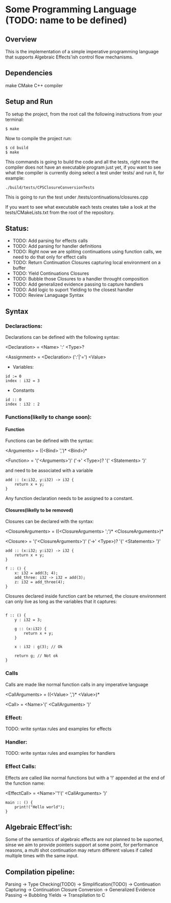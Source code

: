 # Some Programming Language (TODO: name to be defined)

## Overview
This is the implementation of a simple imperative programming language that supports Algebraic Effects'ish control flow mechanisms.

## Dependencies

make
CMake
C++ compiler

## Setup and Run
To setup the project, from the root call the following instructions from your terminal:
```
$ make
```

Now to compile the project run:
```
$ cd build
$ make
```

This commands is going to build the code and all the tests, right now the compiler does not have an executable program just yet, if you want to see what the compiler is currently doing select a test under tests/ and run it, for example:
```
./build/tests/CPSClosureConversionTests
```
This is going to run the test under /tests/continuations/closures.cpp

If you want to see what executable each tests creates take a look at the tests/CMakeLists.txt from the root of the repository.

## Status:
- TODO: Add parsing for effects calls
- TODO: Add parsing for handler definitions
- TODO: Right now we are spliting continuations using function calls, we need to do that only for effect calls
- TODO: Return Continuation Closures capturing local environment on a buffer
- TODO: Yield Continuations Closures
- TODO: Bubble those Closures to a handler throught composition
- TODO: Add generalized evidence passing to capture handlers
- TODO: Add logic to suport Yielding to the closest handler
- TODO: Review Lanaguage Syntax

## Syntax

### Declaractions:
Declarations can be defined with the following syntax:

\<Declaration\> = \<Name\> ':' \<Type\>?

\<Assignment\> = \<Declaration\> (':'|'=') \<Value\>

- Variables:
```
id := 0
index : i32 = 3
```

- Constants
```
id :: 0
index : i32 : 2
```

### Functions(likelly to change soon):

#### Function
Functions can be defined with the syntax:

\<Arguments\> = ((\<Bind\> ',')* \<Bind\>)*

\<Function\> = '('\<Arguments\>')' ('->' \<Type\>)? '{' \<Statements\> '}'

and need to be associated with a variable
```
add :: (x:i32, y:i32) -> i32 {
	return x + y;
}
```

Any function declaration needs to be assigned to a constant.

#### Closures(likelly to be removed)
Closures can be declared with the syntax:

\<ClosureArguments\> = ((\<ClosureArguments\> ';')* \<ClosureArguments\>)*

\<Closure\> = '('\<ClosureArguments\>')' ('->' \<Type\>)? '{' \<Statements\> '}'

```
add :: (x:i32; y:i32) -> i32 {
	return x + y;
}

f :: () {
	x: i32 = add(3; 4);
	add_three: i32 -> i32 = add(3);
	z: i32 = add_three(4);
}
```

Closures declared inside function cant be returned, the closure environment can only live as long as the variables that it captures:
```

f :: () {
	y : i32 = 3;

	g :: (x:i32) {
		return x + y;
	}
	
	x : i32 : g(3); // Ok

	return g; // Not ok
}
```

### Calls
Calls are made like normal function calls in any imperative language

\<CallArguments\> = ((\<Value\> ',')* \<Value\>)*

\<Call\> = \<Name\>'(' \<CallArguments\> ')'

### Effect:
TODO: write syntax rules and examples for effects

### Handler:
TODO: write syntax rules and examples for handlers

### Effect Calls:
Effects are called like normal functions but with a '!' appended at the end of the function name:

\<EffectCall\> = \<Name\>''!'(' \<CallArguments\> ')'

```
main :: () {
	print!("Hello world");
}
```


## Algebraic Effect'ish:
Some of the semantics of algebraic effects are not planned to be suported, sinse we aim to provide pointers support at some point, for performance reasons, a multi shot continuation may return different values if called multiple times with the same input.

## Compilation pipeline:

Parsing -> Type Checking(TODO) -> Simplification(TODO) -> Continuation Capturing -> Continuation Closure Conversion -> Generalized Evidence Passing -> Bubbling Yields -> Transpilation to C
